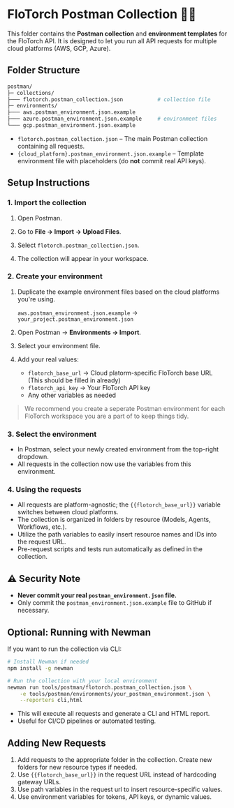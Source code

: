 # FloTorch Postman Collection 🧑‍🚀

This folder contains the **Postman collection** and **environment templates** for the FloTorch API. It is designed to let you run all API requests for multiple cloud platforms (AWS, GCP, Azure).

## Folder Structure

```bash
postman/
├─ collections/
├─── flotorch.postman_collection.json           # collection file
├─ environments/                        
├─── aws.postman_environment.json.example
├─── azure.postman_environment.json.example     # environment files
└─── gcp.postman_environment.json.example
```

- `flotorch.postman_collection.json` – The main Postman collection containing all requests.
- `{cloud_platform}.postman_environment.json.example` – Template environment file with placeholders (do **not** commit real API keys).

## Setup Instructions

### 1. Import the collection

1. Open Postman.

2. Go to **File → Import → Upload Files**.

3. Select `flotorch.postman_collection.json`.

4. The collection will appear in your workspace.

### 2. Create your environment

1. Duplicate the example environment files based on the cloud platforms you're using.

    `aws.postman_environment.json.example` → `your_project.postman_environment.json`

2. Open Postman → **Environments → Import**.

3. Select your environment file.

4. Add your real values:

   - `flotorch_base_url` → Cloud platorm-specific FloTorch base URL (This should be filled in already)
   - `flotorch_api_key` → Your FloTorch API key
   - Any other variables as needed

> We recommend you create a seperate Postman environment for each FloTorch workspace you are a part of to keep things tidy.

### 3. Select the environment

- In Postman, select your newly created environment from the top-right dropdown.
- All requests in the collection now use the variables from this environment.

### 4. Using the requests

- All requests are platform-agnostic; the `{{flotorch_base_url}}` variable switches between cloud platforms.
- The collection is organized in folders by resource (Models, Agents, Workflows, etc.).
- Utilize the path variables to easily insert resource names and IDs into the request URL.
- Pre-request scripts and tests run automatically as defined in the collection.

## ⚠️ Security Note

- **Never commit your real `postman_environment.json` file.**
- Only commit the `postman_environment.json.example` file to GitHub if necessary.

## Optional: Running with Newman

If you want to run the collection via CLI:

```bash
# Install Newman if needed
npm install -g newman

# Run the collection with your local environment
newman run tools/postman/flotorch.postman_collection.json \
    -e tools/postman/environments/your_postman_environment.json \
    --reporters cli,html
```

- This will execute all requests and generate a CLI and HTML report.
- Useful for CI/CD pipelines or automated testing.

## Adding New Requests

1. Add requests to the appropriate folder in the collection. Create new folders for new resource types if needed.
2. Use `{{flotorch_base_url}}` in the request URL instead of hardcoding gateway URLs.
3. Use path variables in the request url to insert resource-specific values.
4. Use environment variables for tokens, API keys, or dynamic values.
